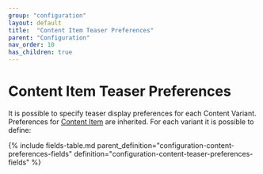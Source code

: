 ```yaml
---
group: "configuration"
layout: default
title:  "Content Item Teaser Preferences"
parent: "Configuration"
nav_order: 10
has_children: true
---
```


# Content Item Teaser Preferences

It is possible to specify teaser display preferences for each Content Variant. Preferences for [Content Item](../configuration/content-item-preferences) are inherited. For each variant it is possible to define:

{% include fields-table.md parent_definition="configuration-content-preferences-fields" definition="configuration-content-teaser-preferences-fields" %}
